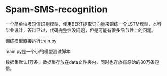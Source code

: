 # Spam-SMS-recognition

一个简单垃圾短信识别模型，使用BERT提取词向量来训练一个LSTM模型，本科毕业设计，答辩已过，代码完整性没问题，但是可能有很多细节性上的问题。

训练模型直接运行train.py

main.py是一个小的模型测试脚本

数据集默认1万条，数据集存放在data文件夹内，同时也存放有原始的80万条短信。
